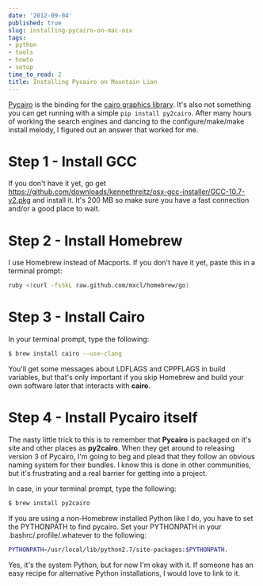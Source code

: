 ```yaml
---
date: '2012-09-04'
published: true
slug: installing-pycairo-on-mac-osx
tags:
- python
- tools
- howto
- setup
time_to_read: 2
title: Installing Pycairo on Mountain Lion
---
```


[Pycairo](https://cairographics.org/pycairo/) is the binding for the
[cairo graphics library](https://cairographics.org/). It's also not
something you can get running with a simple `pip install py2cairo`.
After many hours of working the search engines and dancing to the
configure/make/make install melody, I figured out an answer that worked
for me.

Step 1 - Install GCC
====================

If you don't have it yet, go get
<https://github.com/downloads/kennethreitz/osx-gcc-installer/GCC-10.7-v2.pkg>
and install it. It's 200 MB so make sure you have a fast connection
and/or a good place to wait.

Step 2 - Install Homebrew
=========================

I use Homebrew instead of Macports. If you don't have it yet, paste
this in a terminal prompt:

``` bash
ruby <(curl -fsSkL raw.github.com/mxcl/homebrew/go)
```

Step 3 - Install Cairo
======================

In your terminal prompt, type the following:

``` bash
$ brew install cairo --use-clang
```

You'll get some messages about LDFLAGS and CPPFLAGS in build variables,
but that's only important if you skip Homebrew and build your own
software later that interacts with **cairo**.

Step 4 - Install Pycairo itself
===============================

The nasty little trick to this is to remember that **Pycairo** is
packaged on it's site and other places as **py2cairo**. When they get
around to releasing version 3 of Pycairo, I'm going to beg and plead
that they follow an obvious naming system for their bundles. I know this
is done in other communities, but it's frustrating and a real barrier
for getting into a project.

In case, in your terminal prompt, type the following:

``` bash
$ brew install py2cairo
```

If you are using a non-Homebrew installed Python like I do, you have to
set the PYTHONPATH to find pycairo. Set your PYTHONPATH in your
.bashrc/.profile/.whatever to the following:

``` bash
PYTHONPATH=/usr/local/lib/python2.7/site-packages:$PYTHONPATH.
```

Yes, it's the system Python, but for now I'm okay with it. If someone
has an easy recipe for alternative Python installations, I would love to
link to it.
